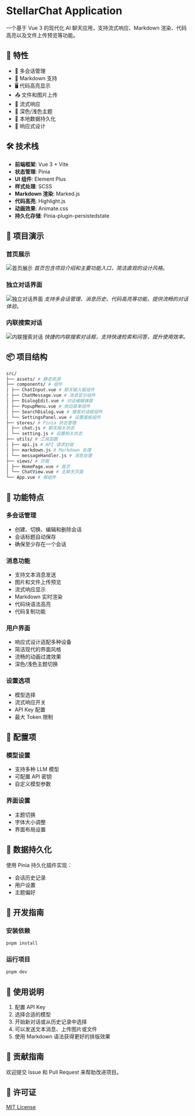 # StellarChat Application

一个基于 Vue 3 的现代化 AI 聊天应用，支持流式响应、Markdown 渲染、代码高亮以及文件上传预览等功能。

## 🌟 特性

- 💬 多会话管理
- 📝 Markdown 支持
- 🖥️ 代码高亮显示
- 📤 文件和图片上传
- 🌊 流式响应
- 🎨 深色/浅色主题
- 💾 本地数据持久化
- 📱 响应式设计

## 🛠️ 技术栈

- **前端框架**: Vue 3 + Vite
- **状态管理**: Pinia
- **UI 组件**: Element Plus
- **样式处理**: SCSS
- **Markdown 渲染**: Marked.js
- **代码高亮**: Highlight.js
- **动画效果**: Animate.css
- **持久化存储**: Pinia-plugin-persistedstate

## 📸 项目演示

### 首页展示

![首页展示](src/assets/sampels/首页.png)
_首页包含项目介绍和主要功能入口，简洁直观的设计风格。_

### 独立对话界面

![独立对话界面](src/assets/sampels/独立对话框.png)
_支持多会话管理、消息历史、代码高亮等功能，提供流畅的对话体验。_

### 内联搜索对话

![内联搜索对话](src/assets/sampels/内联对话框.png)
_快捷的内联搜索对话框，支持快速检索和问答，提升使用效率。_

## 📦 项目结构

```bash
src/
├── assets/ # 静态资源
├── components/ # 组件
│ ├── ChatInput.vue # 聊天输入框组件
│ ├── ChatMessage.vue # 消息显示组件
│ ├── DialogEdit.vue # 对话编辑弹窗
│ ├── PopupMenu.vue # 侧边菜单组件
│ ├── SearchDialog.vue # 搜索对话框组件
│ └── SettingsPanel.vue # 设置面板组件
├── stores/ # Pinia 状态管理
│ ├── chat.js # 聊天相关状态
│ └── setting.js # 设置相关状态
├── utils/ # 工具函数
│ ├── api.js # API 请求封装
│ ├── markdown.js # Markdown 处理
│ └── messageHandler.js # 消息处理
├── views/ # 页面
│ ├── HomePage.vue # 首页
│ └── ChatView.vue # 主聊天页面
└── App.vue # 根组件
```

## 🚀 功能特点

### 多会话管理

- 创建、切换、编辑和删除会话
- 会话标题自动保存
- 确保至少存在一个会话

### 消息功能

- 支持文本消息发送
- 图片和文件上传预览
- 流式响应显示
- Markdown 实时渲染
- 代码块语法高亮
- 代码复制功能

### 用户界面

- 响应式设计适配多种设备
- 简洁现代的界面风格
- 流畅的动画过渡效果
- 深色/浅色主题切换

### 设置选项

- 模型选择
- 流式响应开关
- API Key 配置
- 最大 Token 限制

## 🔧 配置项

### 模型设置

- 支持多种 LLM 模型
- 可配置 API 密钥
- 自定义模型参数

### 界面设置

- 主题切换
- 字体大小调整
- 界面布局设置

## 💾 数据持久化

使用 Pinia 持久化插件实现：

- 会话历史记录
- 用户设置
- 主题偏好

## 🔨 开发指南

### 安装依赖

```bash
pnpm install
```

### 运行项目

```bash
pnpm dev
```

## 📝 使用说明

1. 配置 API Key
2. 选择合适的模型
3. 开始新对话或从历史记录中选择
4. 可以发送文本消息、上传图片或文件
5. 使用 Markdown 语法获得更好的排版效果

## 🤝 贡献指南

欢迎提交 Issue 和 Pull Request 来帮助改进项目。

## 📄 许可证

[MIT License](LICENSE)
